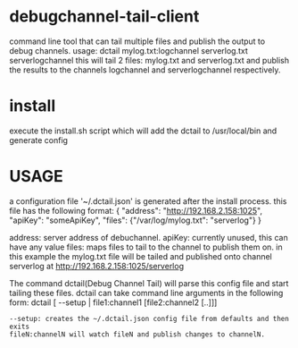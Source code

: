 debugchannel-tail-client
========================

command line tool that can tail multiple files and publish the output to debug channels.
usage:
    dctail mylog.txt:logchannel serverlog.txt serverlogchannel
this will tail 2 files: mylog.txt and serverlog.txt and publish the results to the channels logchannel and serverlogchannel respectively. 

install
=======
execute the install.sh script which will add the dctail to /usr/local/bin and generate config


USAGE
======
a configuration file '~/.dctail.json' is generated after the install process.
this file has the following format:
{
    "address": "http://192.168.2.158:1025",
    "apiKey": "someApiKey",
    "files": {"/var/log/mylog.txt": "serverlog"}
}

address: server address of debuchannel.
apiKey: currently unused, this can have any value
files: maps files to tail to the channel to publish them on. 
in this example the mylog.txt file will be tailed and published onto channel serverlog at http://192.168.2.158:1025/serverlog

The command dctail(Debug Channel Tail) will parse this config file and start tailing these files. dctail can take command line arguments in the following form:
    dctail [ --setup | file1:channel1 [file2:channel2 [..]]]
    
    --setup: creates the ~/.dctail.json config file from defaults and then exits
    fileN:channelN will watch fileN and publish changes to channelN.


